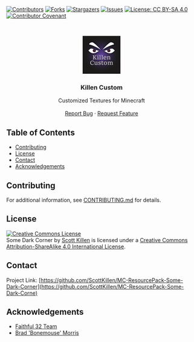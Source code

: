 <!--
*** Thanks for checking out this README Template. If you have a suggestion that would
*** make this better, please fork the repo and create a pull request or simply open
*** an issue with the tag "enhancement".
*** Thanks again! Now go create something AMAZING! :D
-->

<!-- PROJECT SHIELDS -->
<!--
*** I'm using markdown "reference style" links for readability.
*** Reference links are enclosed in brackets [ ] instead of parentheses ( ).
*** See the bottom of this document for the declaration of the reference variables
*** for contributors-url, forks-url, etc. This is an optional, concise syntax you may use.
*** https://www.markdownguide.org/basic-syntax/#reference-style-links
-->

[![Contributors][contributors-shield]][contributors-url]
[![Forks][forks-shield]][forks-url]
[![Stargazers][stars-shield]][stars-url]
[![Issues][issues-shield]][issues-url]
[![License: CC BY-SA 4.0][license-shield]][license-url]
[![Contributor Covenant][code-of-conduct-shield]][code-of-conduct-url]

<!-- PROJECT LOGO -->
<br />
<p align="center">
  <a href="https://github.com/ScottKillen/MC-ResourcePack-Some-Dark-Corner">
    <img src="logo.png" alt="Logo" width="100" height="100">
  </a>

  <h3 align="center">Killen Custom</h3>

  <p align="center">
    Customized Textures for Minecraft
    <br />
    <br />
    <a href="https://github.com/KillenCraft/KillenCustom/issues">Report Bug</a>
    ·
    <a href="https://github.com/KillenCraft/KillenCustom/issues">Request Feature</a>
  </p>
</p>

<!-- TABLE OF CONTENTS -->
<!-- omit in toc -->
## Table of Contents

- [Contributing](#contributing)
- [License](#license)
- [Contact](#contact)
- [Acknowledgements](#acknowledgements)

<!-- CONTRIBUTING -->
## Contributing

For additional information, see [CONTRIBUTING.md][contributing-url] for details.

<!-- LICENSE -->
## License

<a rel="license" href="http://creativecommons.org/licenses/by-sa/4.0/"><img alt="Creative Commons License" style="border-width:0" src="https://i.creativecommons.org/l/by-sa/4.0/88x31.png" /></a><br /><span xmlns:dct="http://purl.org/dc/terms/" property="dct:title">Some Dark Corner</span> by <a xmlns:cc="http://creativecommons.org/ns#" href="https://github.com/ScottKillen" property="cc:attributionName" rel="cc:attributionURL">Scott Killen</a> is licensed under a <a rel="license" href="http://creativecommons.org/licenses/by-sa/4.0/">Creative Commons Attribution-ShareAlike 4.0 International License</a>.

<!-- CONTACT -->
## Contact

Project Link: [https://github.com/ScottKillen/MC-ResourcePack-Some-Dark-Corner](https://github.com/ScottKillen/MC-ResourcePack-Some-Dark-Corne)

<!-- ACKNOWLEDGEMENTS -->
## Acknowledgements

- [Faithful 32 Team](https://github.com/F32Organization/Faithful32-1.7.10/blob/master/README.md)
- [Brad 'Bonemouse' Morris](https://www.minecraftforum.net/members/bonemouse)

<!-- MARKDOWN LINKS & IMAGES -->
<!-- https://www.markdownguide.org/basic-syntax/#reference-style-links -->

[contributors-shield]: https://img.shields.io/github/contributors/KillenCraft/KillenCustom.svg?style=flat-square
[contributors-url]: https://github.com/ScottKillen/MC-ResourcePack-Some-Dark-Corner/graphs/contributors
[forks-shield]: https://img.shields.io/github/forks/KillenCraft/KillenCustom.svg?style=flat-square
[forks-url]: https://github.com/ScottKillen/MC-ResourcePack-Some-Dark-Corner/network/members
[stars-shield]: https://img.shields.io/github/stars/KillenCraft/KillenCustom.svg?style=flat-square
[stars-url]: https://github.com/ScottKillen/MC-ResourcePack-Some-Dark-Corner/stargazers
[issues-shield]: https://img.shields.io/github/issues/KillenCraft/KillenCustom.svg?style=flat-square
[issues-url]: https://github.com/ScottKillen/MC-ResourcePack-Some-Dark-Corner/issues
[license-shield]: https://img.shields.io/github/license/KillenCraft/KillenCustom.svg?style=flat-square
[license-url]: https://github.com/ScottKillen/MC-ResourcePack-Some-Dark-Corner/blob/master/LICENSE.md
[code-of-conduct-shield]: https://img.shields.io/badge/Contributor%20Covenant-v2.0%20adopted-ff69b4.svg?style=flat-square
[code-of-conduct-url]: https://github.com/ScottKillen/MC-ResourcePack-Some-Dark-Corner/blob/master/CODE_OF_CONDUCT.md
[contributing-url]: https://github.com/ScottKillen/MC-ResourcePack-Some-Dark-Corner/blob/master/CONTRIBUTING.md
